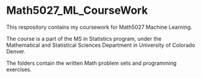# Math5027_ML_CourseWork

This respository contains my coursework for Math5027 Machine Learning.

The course is a part of the MS in Statistics program, under the Mathematical and Statistical Sciences Department in University of Colorado Denver.

The folders contain the written Math problem sets and programming exercises.
